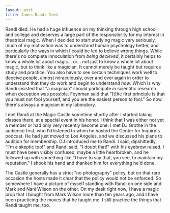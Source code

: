 ```yaml
---
layout: post
title: James Randi Died
---
```

Randi died. He had a huge influence on my thinking through high school and college and deserves a large part of the responsibility for my interest in theatrical magic. When I decided to start studying magic very seriously, much of my motivation was to understand human psychology better, and particularly the ways in which I could be led to believe wrong things. While there's no complete innoculation from _being decieved_, it certainly helps to know a whole lot about magic... or... not just to know a whole lot about magic, but to think like a magician. It cannot merely be taught but requires study and practice. You also have to see certain techniques work well to deceive people, almost miraculously, over and over again in order to understand that they do work and begin to understand _how_. Which is why Randi insisted that "a magician" should participate in scientific research when deception was possible. Feynman said that "[t]he first principle is that you must not fool yourself, and you are the easiest person to fool." So now there's always a magician in my laboratory.

I met Randi at the Magic Castle sometime shortly after I started taking classes there, at a special event in his honor. I think that I was either not yet a member or had only very recently become one. I met DJ Grothe in the audience first, who I'd listened to when he hosted the Center for Inquiry's podcast. He had just moved to Los Angeles, and we discussed his plans to audition for membership. DJ introduced me to Randi. I said, dipshittedly, "I'm a skeptic too!" and Randi said, "I doubt that!" with his eyebrow raised. I must have been visibly confused, maybe a little heartbroken, and he followed up with something like "I have to say that, you see, to maintain my reputation." I shook his hand and thanked him for everything he'd done.

The Castle generally has a strict "no photography" policy, but on that rare occasion the hosts made it clear that the policy would not be enforced. So somewhere I have a picture of myself standing with Randi on one side and Mark and Nani Wilson on the other. On my desk right now, I have a magic prop that I bought from Mark Wilson more than ten years ago, and I have been practicing the moves that he taught me. I still practice the things that Randi taught me, too.